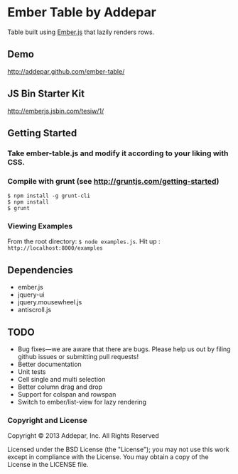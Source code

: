 # Ember Table by Addepar

Table built using [Ember.js](http://emberjs.com/) that lazily renders rows.

## Demo
http://addepar.github.com/ember-table/

## JS Bin Starter Kit
http://emberjs.jsbin.com/tesiw/1/

## Getting Started

### Take ember-table.js and modify it according to your liking with CSS.

### Compile with grunt (see http://gruntjs.com/getting-started)
```
$ npm install -g grunt-cli
$ npm install
$ grunt
```

### Viewing Examples
From the root directory: `$ node examples.js`.
Hit up : `http://localhost:8000/examples`

## Dependencies
* ember.js
* jquery-ui
* jquery.mousewheel.js
* antiscroll.js

## TODO
* Bug fixes—we are aware that there are bugs. Please help us out by filing github issues or submitting pull requests!
* Better documentation
* Unit tests
* Cell single and multi selection
* Better column drag and drop
* Support for colspan and rowspan
* Switch to ember/list-view for lazy rendering

### Copyright and License
Copyright © 2013 Addepar, Inc. All Rights Reserved

Licensed under the BSD License (the "License"); you may not use this work except in compliance with the License. You may obtain a copy of the License in the LICENSE file.
